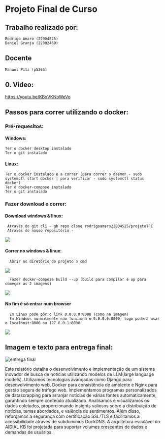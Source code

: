 # Projeto Final de Curso

## Trabalho realizado por:
```
Rodrigo Amaro (22004525)
Daniel Granja (22002469)
```

## Docente
```
Manuel Pita (p5265)
```


## 0. Video:
https://youtu.be/KBxVKNbWeVo

## Passos para correr utilizando o docker:
### Pré-requesitos:
  #### Windows: 
    Ter o docker desktop instalado 
    Ter o git instalado
  #### Linux:
    Ter o docker instalado e a correr (para correr o daemon - sudo systemctl start docker | para verificar - sudo systemctl status docker)
    Ter o docker-compose instalado
    Ter o git instalado

### Fazer download e correr:
  #### Download windows & linux:
     Através do git cli - gh repo clone rodrigoamaro22004525/projetoTFC
     Através do nosso repositório - 
  <img src="https://github.com/rodrigoamaro22004525/projetoTFC/assets/79323898/41ee4d3b-557a-477a-a8c8-746518a88569">

  #### Correr no windows & linux:
      Abrir no diretório do projeto o cmd
  <img src="https://github.com/rodrigoamaro22004525/projetoTFC/assets/79323898/d00175ff-3089-43fb-a79f-cd046ba946bd">

      Fazer docker-compose build --up (build para compilar e up para começar as 2 imagens)
  <img src="https://github.com/rodrigoamaro22004525/projetoTFC/assets/79323898/6ee65e72-8055-4939-bea8-236b153c5c94">

  #### No fim é só entrar num browser
      Em Linux pode pôr o link 0.0.0.0:8000 (como na imagem)
      Em Windows normalmente não funciona o 0.0.0.0:8000, logo poderá usar o localhost:8000 ou 127.0.0.1:8000
  <img src="https://github.com/rodrigoamaro22004525/projetoTFC/assets/79323898/10ed26d5-70f5-4b29-b3ce-b8595bc01210">


## Imagem e texto para entrega final:
![entrega final](https://github.com/rodrigoamaro22004525/DEISI90-ALQI-DR-tutor-inteligente-para-estudar-interacoes-mediadas-por-algoritmos/assets/79323898/6b15d1fe-095e-4d7b-87b9-18974c40346f)

Este relatório detalha o desenvolvimento e implementação de um sistema inovador de busca de notícias utilizando modelos de LLM(large language models). Utilizamos tecnologias avançadas como Django para desenvolvimento web, Docker para consistência de ambiente e Nginx para gestão segura de tráfego web. Implementamos programas personalizados de datascrapping para arranjar notícias de várias fontes automaticamente, garantindo sempre conteúdo atualizado. Analisamos e visualizamos os dados coletados, proporcionando insights valiosos sobre a distribuição de notícias, temas abordados, e valência de sentimentos. Além disso, reforçamos a segurança com certificação SSL/TLS e facilitamos a acessibilidade através de subdomínios DuckDNS. A arquitetura escalável do AIDiAL KB foi projetada para suportar volumes crescentes de dados e demandas de usuários.

